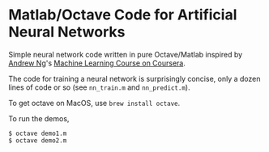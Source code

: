 # Matlab/Octave Code for Artificial Neural Networks

Simple neural network code written in pure Octave/Matlab inspired by [Andrew Ng](http://andrewng.com)'s [Machine Learning Course on Coursera](https://www.coursera.org/learn/machine-learning/home/welcome).

The code for training a neural network is surprisingly concise, only a dozen lines of code or so (see `nn_train.m` and `nn_predict.m`).

To get octave on MacOS, use `brew install octave`.

To run the demos,

```
$ octave demo1.m
$ octave demo2.m
```
